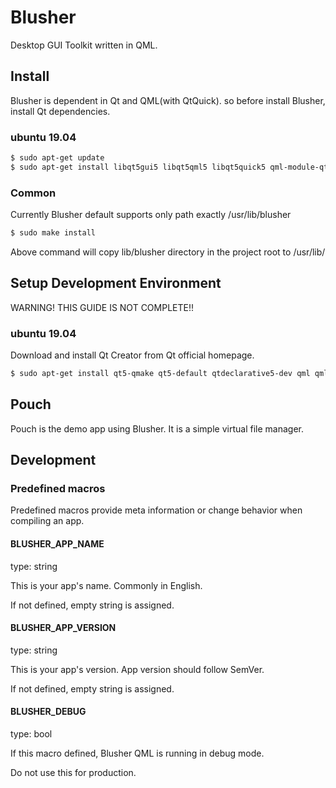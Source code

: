 Blusher
==========

Desktop GUI Toolkit written in QML.


Install
----------

Blusher is dependent in Qt and QML(with QtQuick). so before install Blusher, install Qt dependencies.

### ubuntu 19.04

```sh
$ sudo apt-get update
$ sudo apt-get install libqt5gui5 libqt5qml5 libqt5quick5 qml-module-qtquick2 qml-module-qtquick-layouts qml-module-qtquick-window2 qml-module-qtgraphicaleffects
```
### Common

Currently Blusher default supports only path exactly /usr/lib/blusher

```sh
$ sudo make install
```

Above command will copy lib/blusher directory in the project root to /usr/lib/


Setup Development Environment
------------------------------

WARNING! THIS GUIDE IS NOT COMPLETE!!

### ubuntu 19.04

Download and install Qt Creator from Qt official homepage.

```sh
$ sudo apt-get install qt5-qmake qt5-default qtdeclarative5-dev qml qml-module-qtquick2 qml-module-qtquick-window2
```


Pouch
----------

Pouch is the demo app using Blusher. It is a simple virtual file manager.


Development
------------

### Predefined macros

Predefined macros provide meta information or change behavior when compiling an app.

#### BLUSHER\_APP\_NAME

type: string

This is your app's name. Commonly in English.

If not defined, empty string is assigned.


#### BLUSHER\_APP\_VERSION

type: string

This is your app's version. App version should follow SemVer.

If not defined, empty string is assigned.


#### BLUSHER\_DEBUG

type: bool

If this macro defined, Blusher QML is running in debug mode.

Do not use this for production.

